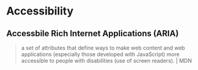 # Accessibility

## Accessbile Rich Internet Applications (ARIA)
> a set of attributes that define ways to make web content and web applications (especially those developed with JavaScript) more accessible to people with disabilities (use of screen readers). | MDN

